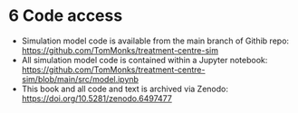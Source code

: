 # 6 Code access

* Simulation model code is available from the main branch of Githib repo: https://github.com/TomMonks/treatment-centre-sim
* All simulation model code is contained within a Jupyter notebook: https://github.com/TomMonks/treatment-centre-sim/blob/main/src/model.ipynb
* This book and all code and text is archived via Zenodo: https://doi.org/10.5281/zenodo.6497477
